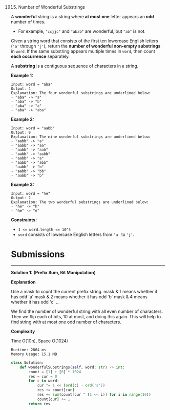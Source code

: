 1915. Number of Wonderful Substrings

A **wonderful** string is a string where **at most one** letter appears an **odd** number of times.

* For example, `"ccjjc"` and `"abab"` are wonderful, but `"ab"` is not.

Given a string word that consists of the first ten lowercase English letters (`'a'` through `'j'`), return the **number of wonderful non-empty substrings** in `word`. If the same substring appears multiple times in `word`, then count **each occurrence** separately.

A **substring** is a contiguous sequence of characters in a string.

 

**Example 1:**
```
Input: word = "aba"
Output: 4
Explanation: The four wonderful substrings are underlined below:
- "aba" -> "a"
- "aba" -> "b"
- "aba" -> "a"
- "aba" -> "aba"
```

**Example 2:**
```
Input: word = "aabb"
Output: 9
Explanation: The nine wonderful substrings are underlined below:
- "aabb" -> "a"
- "aabb" -> "aa"
- "aabb" -> "aab"
- "aabb" -> "aabb"
- "aabb" -> "a"
- "aabb" -> "abb"
- "aabb" -> "b"
- "aabb" -> "bb"
- "aabb" -> "b"
```

**Example 3:**
```
Input: word = "he"
Output: 2
Explanation: The two wonderful substrings are underlined below:
- "he" -> "h"
- "he" -> "e"
```

**Constraints:**

* `1 <= word.length <= 10^5`
* `word` consists of lowercase English letters from `'a'` to `'j'`.

# Submissions
---
**Solution 1: (Prefix Sum, Bit Manipulation)**

**Explanation**

Use a mask to count the current prefix string.
mask & 1 means whether it has odd 'a'
mask & 2 means whether it has odd 'b'
mask & 4 means whether it has odd 'c'
...

We find the number of wonderful string with all even number of characters.
Then we flip each of bits, 10 at most, and doing this again.
This will help to find string with at most one odd number of characters.

**Complexity**

Time O(10n), Space O(1024)

```
Runtime: 2864 ms
Memory Usage: 15.1 MB
```
```python
class Solution:
    def wonderfulSubstrings(self, word: str) -> int:
        count = [1] + [0] * 1024
        res = cur = 0
        for c in word:
            cur ^= 1 << (ord(c) - ord('a'))
            res += count[cur]
            res += sum(count[cur ^ (1 << i)] for i in range(10))
            count[cur] += 1
        return res
```
